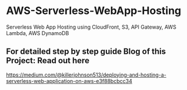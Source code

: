 # AWS-Serverless-WebApp-Hosting
Serverless Web App Hosting using CloudFront, S3, API Gateway, AWS Lambda, AWS DynamoDB  
## For detailed step by step guide Blog of this Project: Read out here  
https://medium.com/@killerjohnson513/deploying-and-hosting-a-serverless-web-application-on-aws-e3f88bcbcc34  
